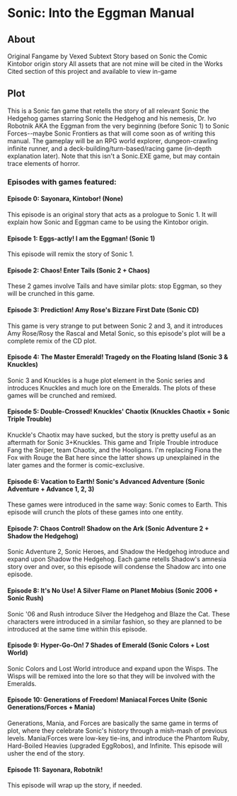 #		Sonic: Into the Eggman Manual
##		About
Original Fangame by Vexed Subtext
Story based on Sonic the Comic Kintobor origin story
All assets that are not mine will be cited in the Works Cited section of this project and available to view in-game

##		Plot
This is a Sonic fan game that retells the story of all relevant Sonic the Hedgehog games starring Sonic the Hedgehog and his nemesis, Dr. Ivo Robotnik AKA the Eggman from the very beginning (before Sonic 1) to Sonic Forces--maybe Sonic Frontiers as that will come soon as of writing this manual.
The gameplay will be an RPG world explorer, dungeon-crawling infinite runner, and a deck-building/turn-based/racing game (in-depth explanation later).
Note that this isn't a Sonic.EXE game, but may contain trace elements of horror.
###		Episodes with games featured:
####	Episode 0: Sayonara, Kintobor! (None)
This episode is an original story that acts as a prologue to Sonic 1. It will explain how Sonic and Eggman came to be using the Kintobor origin.
####	Episode 1: Eggs-actly! I am the Eggman! (Sonic 1)
This episode will remix the story of Sonic 1.
####	Episode 2: Chaos! Enter Tails (Sonic 2 + Chaos)
These 2 games involve Tails and have similar plots: stop Eggman, so they will be crunched in this game.
####	Episode 3: Prediction! Amy Rose's Bizzare First Date (Sonic CD)
This game is very strange to put between Sonic 2 and 3, and it introduces Amy Rose/Rosy the Rascal and Metal Sonic, so this episode's plot will be a complete remix of the CD plot.
####	Episode 4: The Master Emerald! Tragedy on the Floating Island (Sonic 3 & Knuckles)
Sonic 3 and Knuckles is a huge plot element in the Sonic series and introduces Knuckles and much lore on the Emeralds. The plots of these games will be crunched and remixed.
####	Episode 5: Double-Crossed! Knuckles' Chaotix (Knuckles Chaotix + Sonic Triple Trouble)
Knuckle's Chaotix may have sucked, but the story is pretty useful as an aftermath for Sonic 3+Knuckles. This game and Triple Trouble introduce Fang the Sniper, team Chaotix, and the Hooligans. I'm replacing Fiona the Fox with Rouge the Bat here since the latter shows up unexplained in the later games and the former is comic-exclusive.
####	Episode 6: Vacation to Earth! Sonic's Advanced Adventure (Sonic Adventure + Advance 1, 2, 3)
These games were introduced in the same way: Sonic comes to Earth. This episode will crunch the plots of these games into one entity.
####	Episode 7: Chaos Control! Shadow on the Ark (Sonic Adventure 2 + Shadow the Hedgehog)
Sonic Adventure 2, Sonic Heroes, and Shadow the Hedgehog introduce and expand upon Shadow the Hedgehog. Each game retells Shadow's amnesia story over and over, so this episode will condense the Shadow arc into one episode.
####	Episode 8: It's No Use! A Silver Flame on Planet Mobius (Sonic 2006 + Sonic Rush)
Sonic '06 and Rush introduce Silver the Hedgehog and Blaze the Cat. These characters were introduced in a similar fashion, so they are planned to be introduced at the same time within this episode.
####	Episode 9: Hyper-Go-On! 7 Shades of Emerald (Sonic Colors + Lost World)
Sonic Colors and Lost World introduce and expand upon the Wisps. The Wisps will be remixed into the lore so that they will be involved with the Emeralds.
####	Episode 10: Generations of Freedom! Maniacal Forces Unite (Sonic Generations/Forces + Mania)
Generations, Mania, and Forces are basically the same game in terms of plot, where they celebrate Sonic's history through a mish-mash of previous levels. Mania/Forces were low-key tie-ins, and introduce the Phantom Ruby, Hard-Boiled Heavies (upgraded EggRobos), and Infinite. This episode will usher the end of the story.
####	Episode 11: Sayonara, Robotnik!
This episode will wrap up the story, if needed.